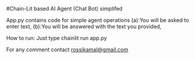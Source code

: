 #Chain-Lit based AI Agent (Chat Bot) simplifed

App.py contains code for simple agent operations
(a):You will be asked to enter text,
(b):You will be answered with the text you provided,

How to run:
Just type
chainlit run app.py

For any comment contact rossikamal@gmail.com

